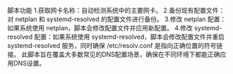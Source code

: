脚本功能
1.获取网卡名称：自动检测系统中的主要网卡。
2.备份现有配置文件：对 netplan 和 systemd-resolved 的配置文件进行备份。
3.修改 netplan 配置：如果系统使用 netplan，脚本会修改配置文件并应用新配置。
4.修改 systemd-resolved 配置：如果系统使用 systemd-resolved，脚本会修改配置文件并重启 systemd-resolved 服务，同时确保 /etc/resolv.conf 是指向正确位置的符号链接。
此脚本旨在覆盖大多数常见的DNS配置场景，确保在不同环境下都能正确应用DNS设置。
